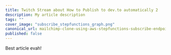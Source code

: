 ```yaml
---
title: Twitch Stream about How to Publish to dev.to automatically 2
description: My article description
tags: ""
cover_image: "subscribe_stepfunctions_graph.png"
canonical_url: mailchimp-clone-using-aws-stepfunctions-subscribe-endpoint
published: false
---
```


Best article evah!

<!-- ![Step Functions Graph for Subscription Workflow](./subscribe_stepfunctions_graph.png)

<img src="./subscribe_stepfunctions_graph.png" alt="Step Functions Graph for Subscription Workflow"> -->
